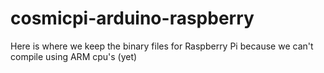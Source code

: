 # cosmicpi-arduino-raspberry
Here is where we keep the binary files for Raspberry Pi because we can't compile using ARM cpu's (yet)
